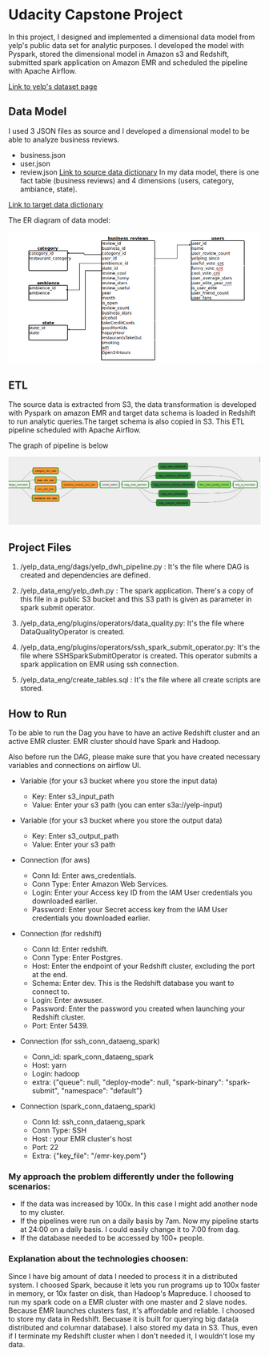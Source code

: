 # Udacity Capstone Project 

In this project, I designed and implemented a dimensional data model from yelp's public data set for analytic purposes. I developed the model with Pyspark, stored the dimensional model in Amazon s3 and Redshift, submitted spark application on Amazon EMR and scheduled the pipeline with Apache Airflow. 

[Link to yelp's dataset page](https://www.yelp.com/dataset)



## Data Model

I used 3 JSON files as source and I developed a dimensional model to be able to analyze business reviews.
 * business.json 
 * user.json
 * review.json
[Link to source data dictionary](https://github.com/gizunkar/data_engineering_projects/blob/master/Project_6_capstone/documents/data_dictionary.md)
In my data model, there is one fact table (business reviews) and 4 dimensions (users, category, ambiance, state). 

[Link to target data dictionary](https://github.com/gizunkar/data_engineering_projects/blob/master/Project_6_capstone/documents/dimensional_model_data_dictionary.md)

The ER diagram of data model:

![Image of ER Diagram graph](https://raw.githubusercontent.com/gizunkar/data_engineering_projects/master/Project_6_capstone/img/er_diagram.png)


## ETL 

The source data is extracted from S3, the data transformation is developed with Pyspark on amazon EMR and target data schema is loaded in Redshift to run analytic queries.The target schema is also copied in S3. This ETL pipeline scheduled with Apache Airflow.

The graph of pipeline is below


![Image of airflow graph](https://raw.githubusercontent.com/gizunkar/data_engineering_projects/master/Project_6_capstone/img/dag.png)



## Project Files  

1. /yelp_data_eng/dags/yelp_dwh_pipeline.py : It's the file where DAG is created and dependencies are defined. 

2. /yelp_data_eng/yelp_dwh.py : The spark application. There's a copy of this file in a public S3 bucket and this S3 path is given as parameter in spark submit operator.

6. /yelp_data_eng/plugins/operators/data_quality.py: It's the file where DataQualityOperator is created. 

7. /yelp_data_eng/plugins/operators/ssh_spark_submit_operator.py: It's the file where SSHSparkSubmitOperator is created. This operator submits a spark application on EMR using ssh connection.

8. /yelp_data_eng/create_tables.sql : It's the file where all create scripts are stored. 


## How to Run 
To be able to run the Dag you have to have an active Redshift cluster and an active EMR cluster. 
EMR cluster should have Spark and Hadoop.

Also before run the DAG, please make sure that you have created necessary variables and connections on airflow UI. 

 * Variable (for your s3 bucket where you store the input data)

 	* Key: Enter s3_input_path 
 	* Value: Enter your s3 path (you can enter s3a://yelp-input)

 * Variable (for your s3 bucket where you store the output data)

 	* Key: Enter s3_output_path 
 	* Value: Enter your s3 path 


 * Connection (for aws)

	 * Conn Id: Enter aws_credentials.
	 * Conn Type: Enter Amazon Web Services.
	 * Login: Enter your Access key ID from the IAM User credentials you downloaded earlier.
	 * Password: Enter your Secret access key from the IAM User credentials you downloaded earlier.

* Connection (for redshift)

	 * Conn Id: Enter redshift.
	 * Conn Type: Enter Postgres.
	 * Host: Enter the endpoint of your Redshift cluster, excluding the port at the end.
	 * Schema: Enter dev. This is the Redshift database you want to connect to.
	 * Login: Enter awsuser.
	 * Password: Enter the password you created when launching your Redshift cluster.
	 * Port: Enter 5439.

* Connection (for ssh_conn_dataeng_spark)
	* Conn_id: spark_conn_dataeng_spark
	* Host: yarn
	* Login: hadoop
	* extra: {"queue": null, "deploy-mode": null, "spark-binary": "spark-submit", "namespace": "default"}

* Connection (spark_conn_dataeng_spark)
	* Conn Id: ssh_conn_dataeng_spark
	* Conn Type: SSH
	* Host : your EMR cluster's host
	* Port: 22
	* Extra: {"key_file": "/emr-key.pem"}



### My approach the problem differently under the following scenarios:
 * If the data was increased by 100x.
 In this case I might add another node to my cluster.
 * If the pipelines were run on a daily basis by 7am.
 Now my pipeline starts at 24:00 on a daily basis. I could easily change it to 7:00 from dag.
* If the database needed to be accessed by 100+ people.

### Explanation about the technologies choosen:
Since I have big amount of data I needed to process it in a distributed system. 
I choosed Spark, because it lets you run programs up to 100x faster in memory, or 10x faster on disk, than Hadoop's Mapreduce.
I choosed to run  my spark code on a EMR cluster with one master and 2 slave nodes. Because EMR launches clusters fast, it's affordable and reliable. 
I choosed to store my data in Redshift. Becuase it is built for querying big data(a distributed and columnar database). I also stored my data in S3. Thus, even if I terminate my Redshift cluster when I don't needed it, I wouldn't lose my data. 